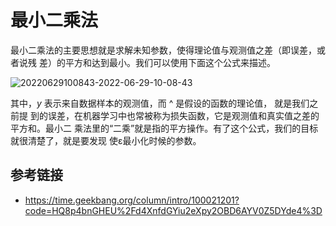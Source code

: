 
# 最小二乘法


最小二乘法的主要思想就是求解未知参数，使得理论值与观测值之差（即误差，或者说残
差）的平方和达到最小。我们可以使用下面这个公式来描述。

![20220629100843-2022-06-29-10-08-43](https://cdn.jsdelivr.net/gh/ironartisan/picRepo/20220629100843-2022-06-29-10-08-43.png)


其中，$y$ 表示来自数据样本的观测值，而 ^ 是假设的函数的理论值， 就是我们之前提
到的误差，在机器学习中也常被称为损失函数，它是观测值和真实值之差的平方和。最小二
乘法里的“二乘”就是指的平方操作。有了这个公式，我们的目标就很清楚了，就是要发现
使ε最小化时候的参数。





















## 参考链接

- <https://time.geekbang.org/column/intro/100021201?code=HQ8p4bnGHEU%2Fd4XnfdGYiu2eXpy2OBD6AYV0Z5DYde4%3D>


